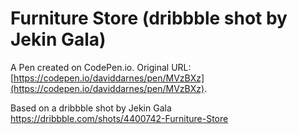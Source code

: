 # Furniture Store (dribbble shot by Jekin Gala)

A Pen created on CodePen.io. Original URL: [https://codepen.io/daviddarnes/pen/MVzBXz](https://codepen.io/daviddarnes/pen/MVzBXz).

Based on a dribbble shot by Jekin Gala https://dribbble.com/shots/4400742-Furniture-Store